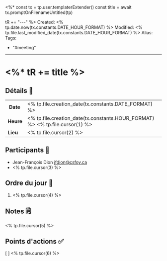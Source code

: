 <%*
const tx = tp.user.templaterExtender()
const title = await tx.promptOnFilenameUntitled(tp)

tR += "---"
%>
Created: <% tp.date.now(tx.constants.DATE_HOUR_FORMAT) %>
Modified: <% tp.file.last_modified_date(tx.constants.DATE_HOUR_FORMAT) %>
Alias:
Tags:
  - "#meeting"
---
# <%* tR += title %>
## Détails 🏢
|  |  |
| :--- | :--- |
| **Date** |  <% tp.file.creation_date(tx.constants.DATE_FORMAT) %> |
| **Heure** |  <% tp.file.creation_date(tx.constants.HOUR_FORMAT) %> <% tp.file.cursor(1) %> |
| **Lieu** | <% tp.file.cursor(2) %> |

## Participants 🧍
 * Jean-François Dion <jfdion@csfoy.ca>
 * <% tp.file.cursor(3) %>

## Ordre du jour 📆
1. <% tp.file.cursor(4) %>

## Notes 🗒
<% tp.file.cursor(5) %>

## Points d'actions ✅
 [ ] <% tp.file.cursor(6) %>
 